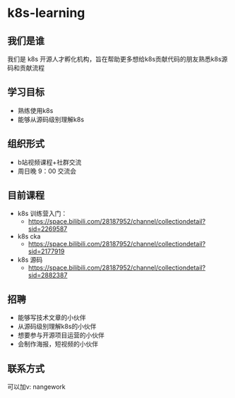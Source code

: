 # k8s-learning

## 我们是谁
我们是 k8s 开源人才孵化机构，旨在帮助更多想给k8s贡献代码的朋友熟悉k8s源码和贡献流程

## 学习目标

- 熟练使用k8s
- 能够从源码级别理解k8s

## 组织形式

- b站视频课程+社群交流
- 周日晚 9：00 交流会

## 目前课程

- k8s 训练营入门：
  - https://space.bilibili.com/28187952/channel/collectiondetail?sid=2269587
- k8s cka
  - https://space.bilibili.com/28187952/channel/collectiondetail?sid=2177919
- k8s 源码
  - https://space.bilibili.com/28187952/channel/collectiondetail?sid=2882387

## 招聘

- 能够写技术文章的小伙伴
- 从源码级别理解k8s的小伙伴
- 想要参与开源项目运营的小伙伴
- 会制作海报，短视频的小伙伴

## 联系方式

可以加v: nangework 

